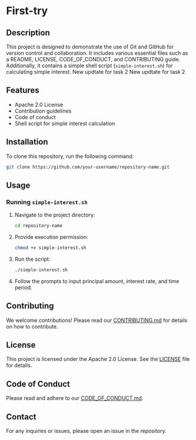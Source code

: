 # First-try

## Description
This project is designed to demonstrate the use of Git and GitHub for version control and collaboration. It includes various essential files such as a README, LICENSE, CODE_OF_CONDUCT, and CONTRIBUTING guide. Additionally, it contains a simple shell script (`simple-interest.sh`) for calculating simple interest.
New updtate for task 2
New updtate for task 2
## Features
- Apache 2.0 License
- Contribution guidelines
- Code of conduct
- Shell script for simple interest calculation

## Installation
To clone this repository, run the following command:
```sh
git clone https://github.com/your-username/repository-name.git
```

## Usage
### Running `simple-interest.sh`
1. Navigate to the project directory:
   ```sh
   cd repository-name
   ```
2. Provide execution permission:
   ```sh
   chmod +x simple-interest.sh
   ```
3. Run the script:
   ```sh
   ./simple-interest.sh
   ```
4. Follow the prompts to input principal amount, interest rate, and time period.

## Contributing
We welcome contributions! Please read our [CONTRIBUTING.md](CONTRIBUTING.md) for details on how to contribute.

## License
This project is licensed under the Apache 2.0 License. See the [LICENSE](LICENSE) file for details.

## Code of Conduct
Please read and adhere to our [CODE_OF_CONDUCT.md](CODE_OF_CONDUCT.md).

## Contact
For any inquiries or issues, please open an issue in the repository.

